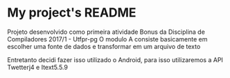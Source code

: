 # My project's README

Projeto desenvolvido como primeira atividade Bonus da Disciplina de Compiladores 2017/1 - Utfpr-pg
O modulo A consiste basicamente em escolher uma fonte de dados e transformar em um arquivo de texto

Entretanto decidi fazer isso utilizado o Android, para isso utilizaremos a API Twetterj4 e Itext5.5.9